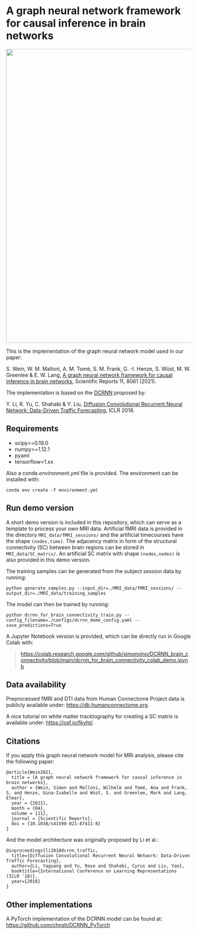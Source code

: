 # A graph neural network framework for causal inference in brain networks

<img src="https://github.com/simonvino/DCRNN_brain_connectivity/blob/main/figures/DCRNN.png" width="800">


This is the implementation of the graph neural network model used in our paper:

S. Wein, W. M. Malloni, A. M. Tomé, S. M. Frank, G. -I. Henze, S. Wüst, M. W. Greenlee & E. W. Lang,
[A graph neural network framework for causal inference in brain networks](https://www.nature.com/articles/s41598-021-87411-8), Scientific Reports 11, 8061 (2021).

The implementation is based on the [DCRNN](https://github.com/liyaguang/DCRNN) proposed by:

Y. Li, R. Yu, C. Shahabi & Y. Liu, [Diffusion Convolutional Recurrent Neural Network: Data-Driven Traffic Forecasting](https://arxiv.org/abs/1707.01926), ICLR 2018.


## Requirements

- scipy>=0.19.0
- numpy>=1.12.1
- pyaml
- tensorflow=1.xx

Also a conda *environment.yml* file is provided. The environment can be installed with:

```
conda env create -f environment.yml
```

## Run demo version

A short demo version is included in this repository, which can serve as a template to process your own MRI data. Artificial fMRI data is provided in the directory ``` MRI_data/fMRI_sessions/ ``` and the artificial timecourses have the shape ``` (nodes,time) ```. 
The adjacency matrix in form of the structural connectivity (SC) between brain regions can be stored in ``` MRI_data/SC_matrix/ ```. An artificial SC matrix with shape ``` (nodes,nodes) ``` is also provided in this demo version.

The training samples can be generated from the subject session data by running: 

```
python generate_samples.py --input_dir=./MRI_data/fMRI_sessions/ --output_dir=./MRI_data/training_samples
```

The model can then be trained by running:

```
python dcrnn_for_brain_connectivity_train.py --config_filename=./configs/dcrnn_demo_config.yaml --save_predictions=True
```

A Jupyter Notebook version is provided, which can be directly run in Google Colab with:

> https://colab.research.google.com/github/simonvino/DCRNN_brain_connectivity/blob/main/dcrnn_for_brain_connectivity_colab_demo.ipynb


## Data availability

Preprocessed fMRI and DTI data from Human Connectome Project data is publicly available under: https://db.humanconnectome.org.

A nice tutorial on white matter tracktography for creating a SC matrix is available under: https://osf.io/fkyht/. 

## Citations

If you apply this graph neural network model for MRI analysis, please cite the following paper: 

```
@article{Wein2021,
  title = {A graph neural network framework for causal inference in brain networks},
  author = {Wein, Simon and Malloni, Wilhelm and Tomé, Ana and Frank, S. and Henze, Gina-Isabelle and Wüst, S. and Greenlee, Mark and Lang, Elmar},
  year = {2021},
  month = {04},
  volume = {11},
  journal = {Scientific Reports},
  doi = {10.1038/s41598-021-87411-8}
}
```

And the model architecture was originally proposed by Li et al.:

```
@inproceedings{li2018dcrnn_traffic,
  title={Diffusion Convolutional Recurrent Neural Network: Data-Driven Traffic Forecasting},
  author={Li, Yaguang and Yu, Rose and Shahabi, Cyrus and Liu, Yan},
  booktitle={International Conference on Learning Representations (ICLR '18)},
  year={2018}
}
```

## Other implementations

A PyTorch implementation of the DCRNN model can be found at: https://github.com/chnsh/DCRNN_PyTorch

